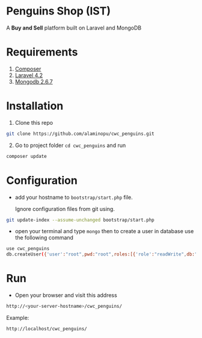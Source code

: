 # Penguins Shop (IST)

A **Buy and Sell** platform built on Laravel and MongoDB

# Requirements
1. [Composer](https://getcomposer.org/doc/00-intro.md#globally)
2. [Laravel 4.2](http://laravel.com/docs/4.2)
3. [Mongodb 2.6.7](https://www.mongodb.org/downloads)



# Installation
1. Clone this repo
```bash
git clone https://github.com/alaminopu/cwc_penguins.git
```
2. Go to project folder `cd cwc_penguins` and run
```bash
composer update
```



# Configuration

+ add your hostname to `bootstrap/start.php` file.

  Ignore configuration files from git using.
```bash
git update-index --assume-unchanged bootstrap/start.php
```


+ open your terminal and type `mongo` then to  create a user in database use the following command
```bash
use cwc_penguins
db.createUser({'user':"root",pwd:"root",roles:[{'role':"readWrite",db:"cwc_penguins"}]})
```


# Run
+ Open your browser and visit this address

```bash
http://<your-server-hostname>/cwc_penguins/
```
Example:

```bash
http://localhost/cwc_penguins/
```
